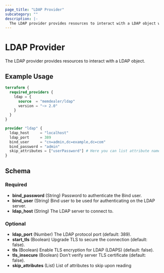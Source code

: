```yaml
---
page_title: "LDAP Provider"
subcategory: ""
description: |-
  The LDAP provider provides resources to interact with a LDAP object with ability to skip attributes globaly, by need.
---
```


# LDAP Provider

The LDAP provider provides resources to interact with a LDAP object.

## Example Usage

```terraform
terraform {
  required_providers {
    ldap = {
      source  = "memdealer/ldap"
      version = "~> 2.0"
    }
  }
}

provider "ldap" {
  ldap_host     = "localhost"
  ldap_port     = 389
  bind_user     = "cn=admin,dc=example,dc=com"
  bind_password = "admin"
  skip_attributes = ["userPassword"] # Here you can list attribute names, that you want to ommit from reading. Such as constantly changing attributes.
}
```

<!-- schema generated by tfplugindocs -->
## Schema

### Required

- **bind_password** (String) Password to authenticate the Bind user.
- **bind_user** (String) Bind user to be used for authenticating on the LDAP server.
- **ldap_host** (String) The LDAP server to connect to.

### Optional

- **ldap_port** (Number) The LDAP protocol port (default: 389).
- **start_tls** (Boolean) Upgrade TLS to secure the connection (default: false).
- **tls** (Boolean) Enable TLS encryption for LDAP (LDAPS) (default: false).
- **tls_insecure** (Boolean) Don't verify server TLS certificate (default: false).
- **skip_attributes** (List) List of attributes to skip upon reading
